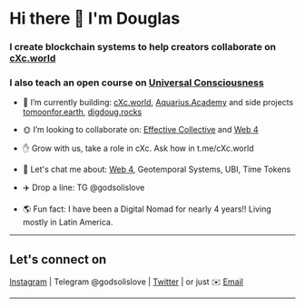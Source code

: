 # Hi there 👋 I'm Douglas

### I create blockchain systems to help creators collaborate on [cXc.world](https://music.cxc.world)

### I also teach an open course on [Universal Consciousness](https://aquarius.academy/learn/universal-consciousness-densities-dimensions-matrices-grids/)



- 🔭 I’m currently building: [cXc.world](https://music.cxc.world), [Aquarius.Academy](https://aquarius.academy/) and side projects [tomoonfor.earth](https://tomoonfor.earth), [digdoug.rocks](https://digdoug.rocks)
- 🌞 I’m looking to collaborate on: [Effective Collective](https://github.com/dougbutner/effective-collective) and [Web 4](https://github.com/dougbutner/web-4)
- ✋ Grow with us, take a role in cXc. Ask how in t.me/cXc.world
- 💬 Let's chat me about: [Web 4](https://github.com/dougbutner/web-4), Geotemporal Systems, UBI, Time Tokens
- ✈️ Drop a line: TG @godsolislove

- 🌎 Fun fact: I have been a Digital Nomad for nearly 4 years!! Living mostly in Latin America.

___   

## Let's connect on

 [Instagram](https://instagram.com/iammonlove) | Telegram @godsolislove | [Twitter](https://twitter.com/dougbutner) | or just ✉️ [Email](mailto:douglas@cxc.world) 

___  
